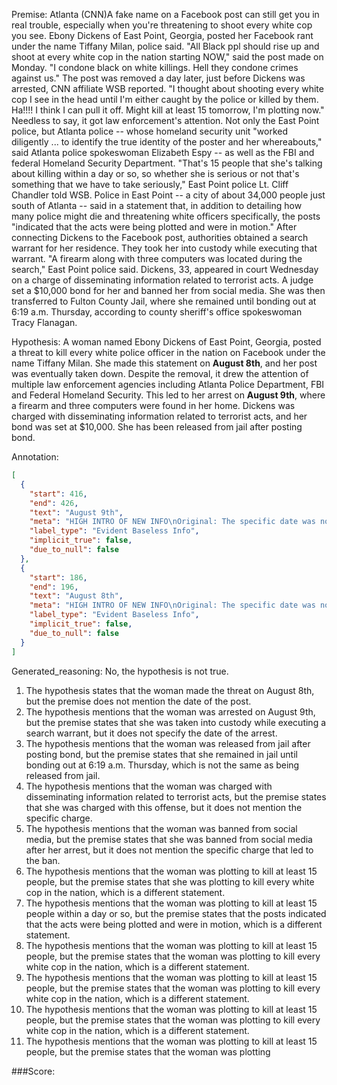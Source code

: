 
Premise:
Atlanta (CNN)A fake name on a Facebook post can still get you in real trouble, especially when you're threatening to shoot every white cop you see. Ebony Dickens of East Point, Georgia, posted her Facebook rant under the name Tiffany Milan, police said. "All Black ppl should rise up and shoot at every white cop in the nation starting NOW," said the post made on Monday. "I condone black on white killings. Hell they condone crimes against us." The post was removed a day later, just before Dickens was arrested, CNN affiliate WSB reported. "I thought about shooting every white cop I see in the head until I'm either caught by the police or killed by them.  Ha!!!!  I think I can pull it off.  Might kill at least 15 tomorrow, I'm plotting now." Needless to say, it got law enforcement's attention. Not only the East Point police, but Atlanta police -- whose homeland security unit "worked diligently ... to identify the true identity of the poster and her whereabouts," said Atlanta police spokeswoman Elizabeth Espy -- as well as the FBI and federal Homeland Security Department. "That's 15 people that she's talking about killing within a day or so, so whether she is serious or not that's something that we have to take seriously," East Point police Lt. Cliff Chandler told WSB. Police in East Point -- a city of about 34,000 people just south of Atlanta -- said in a statement that, in addition to detailing how many police might die and threatening white officers specifically, the posts "indicated that the acts were being plotted and were in motion." After connecting Dickens to the Facebook post, authorities obtained a search warrant for her residence. They took her into custody while executing that warrant. "A firearm along with three computers was located during the search," East Point police said. Dickens, 33, appeared in court Wednesday on a charge of disseminating information related to terrorist acts. A judge set a $10,000 bond for her and banned her from social media. She was then transferred to Fulton County Jail, where she remained until bonding out at 6:19 a.m. Thursday, according to county sheriff's office spokeswoman Tracy Flanagan.


Hypothesis:
A woman named Ebony Dickens of East Point, Georgia, posted a threat to kill every white police officer in the nation on Facebook under the name Tiffany Milan. She made this statement on **August 8th**, and her post was eventually taken down. Despite the removal, it drew the attention of multiple law enforcement agencies including Atlanta Police Department, FBI and Federal Homeland Security. This led to her arrest on **August 9th**, where a firearm and three computers were found in her home. Dickens was charged with disseminating information related to terrorist acts, and her bond was set at $10,000. She has been released from jail after posting bond.

Annotation:
```json
[
  {
    "start": 416,
    "end": 426,
    "text": "August 9th",
    "meta": "HIGH INTRO OF NEW INFO\nOriginal: The specific date was not mentioned\nGenerative: August 9th",
    "label_type": "Evident Baseless Info",
    "implicit_true": false,
    "due_to_null": false
  },
  {
    "start": 186,
    "end": 196,
    "text": "August 8th",
    "meta": "HIGH INTRO OF NEW INFO\nOriginal: The specific date was not mentioned\nGenerative: August 8th",
    "label_type": "Evident Baseless Info",
    "implicit_true": false,
    "due_to_null": false
  }
]
```

Generated_reasoning:
No, the hypothesis is not true.

1. The hypothesis states that the woman made the threat on August 8th, but the premise does not mention the date of the post.
2. The hypothesis mentions that the woman was arrested on August 9th, but the premise states that she was taken into custody while executing a search warrant, but it does not specify the date of the arrest.
3. The hypothesis mentions that the woman was released from jail after posting bond, but the premise states that she remained in jail until bonding out at 6:19 a.m. Thursday, which is not the same as being released from jail.
4. The hypothesis mentions that the woman was charged with disseminating information related to terrorist acts, but the premise states that she was charged with this offense, but it does not mention the specific charge.
5. The hypothesis mentions that the woman was banned from social media, but the premise states that she was banned from social media after her arrest, but it does not mention the specific charge that led to the ban.
6. The hypothesis mentions that the woman was plotting to kill at least 15 people, but the premise states that she was plotting to kill every white cop in the nation, which is a different statement.
7. The hypothesis mentions that the woman was plotting to kill at least 15 people within a day or so, but the premise states that the posts indicated that the acts were being plotted and were in motion, which is a different statement.
8. The hypothesis mentions that the woman was plotting to kill at least 15 people, but the premise states that the woman was plotting to kill every white cop in the nation, which is a different statement.
9. The hypothesis mentions that the woman was plotting to kill at least 15 people, but the premise states that the woman was plotting to kill every white cop in the nation, which is a different statement.
10. The hypothesis mentions that the woman was plotting to kill at least 15 people, but the premise states that the woman was plotting to kill every white cop in the nation, which is a different statement.
11. The hypothesis mentions that the woman was plotting to kill at least 15 people, but the premise states that the woman was plotting

###Score:
